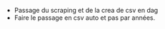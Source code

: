 - Passage du scraping et de la crea de csv en dag 
- Faire le passage en csv auto et pas par années. 